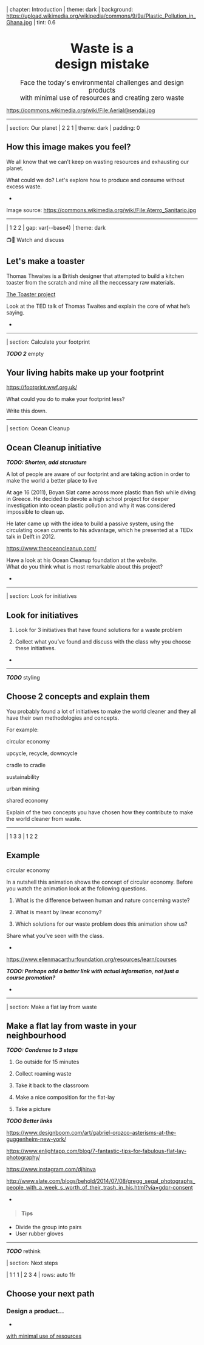 | chapter: Introduction
| theme: dark
| background: https://upload.wikimedia.org/wikipedia/commons/9/9a/Plastic_Pollution_in_Ghana.jpg
| tint: 0.6

<center><div>

# <big>Waste is a<br>design mistake</big>

<big>Face the today's environmental challenges and design products<br>with minimal use of resources and creating zero waste</big>

<f-next-button title="Let's start" />

</div></center>

<f-notes title="Credits">

https://commons.wikimedia.org/wiki/File:Aerial@sendai.jpg

</f-notes>

---

| section: Our planet
| 2 2 1
| theme: dark
| padding: 0

<section>

## How this image makes you feel?

We all know that we can’t keep on wasting resources and exhausting our planet.

What could we do? Let's explore how to produce and consume without excess waste. 

</section>

-

<f-image src="https://upload.wikimedia.org/wikipedia/commons/2/2e/Aterro_Sanitario.jpg" />


<f-notes title="Credits">

Image source: https://commons.wikimedia.org/wiki/File:Aterro_Sanitario.jpg

<f-notes>

---

| 1 2 2
| gap: var(--base4)
| theme: dark

<caption>📺💬 Watch and discuss</caption>

## Let's make a toaster

Thomas Thwaites is a British designer that attempted to build a kitchen toaster from the scratch and mine all the neccessary raw materials.

[The Toaster project](http://www.thomasthwaites.com/the-toaster-project/)

<p />

Look at the TED talk of Thomas Twaites and explain the core of what he’s saying.

-

<f-video src="https://www.youtube.com/watch?v=5ODzO7Lz_pw" />

---

| section: Calculate your footprint

***TODO 2*** empty 

##  Your living habits make up your footprint 

https://footprint.wwf.org.uk/

What could you do to make your footprint less?

Write this down. 

---

| section: Ocean Cleanup

## Ocean Cleanup initiative

***TODO: Shorten, add stcructure***

A lot of people are aware of our footprint and are taking action in order to make the world a better place to live

At age 16 (2011), Boyan Slat came across more plastic than fish while diving in Greece. He decided to devote a high school project for deeper investigation into ocean plastic pollution and why it was considered impossible to clean up.

He later came up with the idea to build a passive system, using the circulating ocean currents to his advantage, which he presented at a TEDx talk in Delft in 2012.

https://www.theoceancleanup.com/

Have a look at his Ocean Cleanup foundation at the website.  
What do you think what is most remarkable about this project?

-

<f-video src="https://www.youtube.com/watch?v=ROW9F-c0kIQ" />

---

| section: Look for initiatives

## Look for initiatives

1. Look for 3 initiatives that have found solutions for a waste problem

2. Collect what you’ve found and discuss with the class why you choose these initiatives.


-

<f-image src="./images/discussion.jpg" />


---

***TODO*** styling

<f-activity-icon />

## Choose 2 concepts and explain them

You probably found a lot of initiatives to make the world cleaner and they all have their own methodologies and concepts.

For example:

<div class="grid" style="--cols: 1fr 1fr 1fr">

<f-card background="none" border="var(--lightgray)">circular economy</f-card>

<f-card background="none" border="var(--lightgray)">upcycle, recycle, downcycle</f-card>

<f-card background="none" border="var(--lightgray)">cradle to cradle</f-card>

<f-card background="none" border="var(--lightgray)">sustainability</f-card>

<f-card  background="none" border="var(--lightgray)">urban mining</f-card>

<f-card  background="none" border="var(--lightgray)">shared economy</f-card>

</div>

Explain of the two concepts you have chosen how they contribute to make the world cleaner from waste.

---

| 1 3 3
| 1 2 2

## Example

<f-card background="none" border="var(--lightgray)">circular economy</f-card>

In a nutshell this animation shows the concept of circular economy.
Before you watch the animation look at the following questions.

1. What is the difference between human and nature concerning waste?

2. What is meant by linear economy?

3. Which solutions for our waste problem does this animation show us?

Share what you’ve seen with the class.

-

https://www.ellenmacarthurfoundation.org/resources/learn/courses

***TODO: Perhaps add a better link with actual information, not just a course promotion?***

-

<f-video src="https://www.youtube.com/watch?v=zCRKvDyyHmI" />

---

| section: Make a flat lay from waste

## Make a flat lay from waste in your neighbourhood

***TODO: Condense to 3 steps***

1. Go outside for 15 minutes

2. Collect roaming waste

3. Take it back to the classroom

4. Make a nice composition for the flat-lay

5. Take a picture

***TODO Better links***

https://www.designboom.com/art/gabriel-orozco-asterisms-at-the-guggenheim-new-york/

https://www.enlightapp.com/blog/7-fantastic-tips-for-fabulous-flat-lay-photography/

https://www.instagram.com/djhinva

http://www.slate.com/blogs/behold/2014/07/08/gregg_segal_photographs_people_with_a_week_s_worth_of_their_trash_in_his.html?via=gdpr-consent

-

<f-image src="./images/wastelay.jpg" />


<f-notes>

> #### Tips
* Divide the group into pairs
* User rubber gloves

</f-notes>

---

***TODO*** rethink

| section: Next steps

| 1 1 1
| 2 3 4
| rows: auto 1fr

## Choose your next path

### Design a product...

-

<a class="primary" style="display: block; height: 20vh;" href="./index1.html">with minimal use of resources</a>

-

<a class="primary" style="display: block; height: 20vh;" href="./index2.html">with zero waste</a>

-

<a class="primary" style="display: block; height: 20vh;" href="./index3.html">from waste only</a>